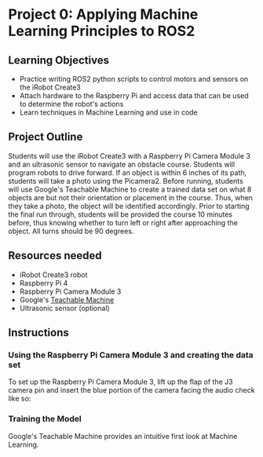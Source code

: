 
# Project 0: Applying Machine Learning Principles to ROS2
## Learning Objectives
- Practice writing ROS2 python scripts to control motors and sensors on the iRobot Create3
- Attach hardware to the Raspberry Pi and access data that can be used to determine the robot's actions
- Learn techniques in Machine Learning and use in code 

## Project Outline
Students will use the iRobot Create3 with a Raspberry Pi Camera Module 3 and an ultrasonic sensor to navigate an obstacle course. Students will program robots to drive forward. If an object is within 6 inches of its path, students will take a photo using the Picamera2. Before running, students will use Google's Teachable Machine to create a trained data set on what 8 objects are but not their orientation or placement in the course. Thus, when they take a photo, the object will be identified accordingly. Prior to starting the final run through, students will be provided the course 10 minutes before, thus knowing whether to turn left or right after approaching the object. All turns should be 90 degrees.

## Resources needed
- iRobot Create3 robot
- Raspberry Pi 4
- Raspberry Pi Camera Module 3
- Google's [Teachable Machine](https://teachablemachine.withgoogle.com/train)
- Ultrasonic sensor (optional)

## Instructions

### Using the Raspberry Pi Camera Module 3 and creating the data set

To set up the Raspberry Pi Camera Module 3, lift up the flap of the J3 camera pin and insert the blue portion of the camera facing the audio check like so:




### Training the Model
Google's Teachable Machine provides an intuitive first look at Machine Learning. 




